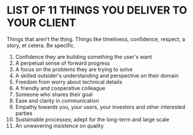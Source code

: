 # LIST OF 11 THINGS YOU DELIVER TO YOUR CLIENT

Things that aren’t the thing. Things like timeliness, confidence, respect, a
story, et cetera. Be specific.

1. Confidence they are building something the user's want
2. A perpetual sense of forward progress
3. A focus on the problems they are trying to solve
4. A skilled outsider's understanding and perspective on their domain
5. Freedom from worry about technical details
6. A friendly and cooperative colleague
7. Someone who shares their goal
8. Ease and clarity in communication
9. Empathy towards you, your users, your investors and other interested parties
10. Sustainable processes; adept for the long-term and large scale
11. An unwavering insistence on quality
